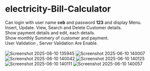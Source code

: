 # electricity-Bill-Calculator
Can login with user name  <b>ceb</b> and password <b>123</b> and display Menu.<br>
Insert, Update. View, Search and Delete Customer details.  <br>
Show payment details and edit, each details. <br> 
Show monthly Summery of customer and payment.<br>
User Validation , Server Validation Are Enable.<br><br>
![Screenshot 2025-06-10 135945](https://github.com/user-attachments/assets/e00f2e76-817b-4bdc-b76c-889ead7f3c8c)
![Screenshot 2025-06-10 140007](https://github.com/user-attachments/assets/ce1c0992-19f4-43fc-aed4-b3bf2cc57865)
![Screenshot 2025-06-10 140042](https://github.com/user-attachments/assets/f64b3a3c-b951-4faf-bac0-46381b096a4f)
![Screenshot 2025-06-10 140125](https://github.com/user-attachments/assets/7a56376f-1e95-4fe3-975d-ba0b15f17004)
![Screenshot 2025-06-10 140111](https://github.com/user-attachments/assets/add95126-f016-4f9e-a2bb-64806b77fc34)
![Screenshot 2025-06-10 140057](https://github.com/user-attachments/assets/baa7cb34-414e-4f7d-9c76-9535ab8a305a)




